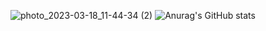 ![photo_2023-03-18_11-44-34 (2)](https://user-images.githubusercontent.com/108693961/226169368-788235af-3a87-42fb-9786-62d3fbaae2e0.jpg)
![Anurag's GitHub stats](https://github-readme-stats.vercel.app/api?username=anuraghazra&show_icons=true&theme=dracula)
